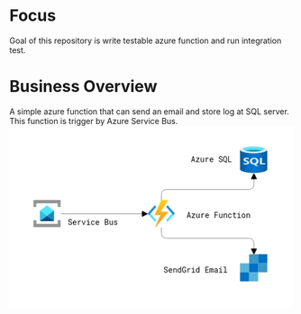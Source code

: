 # Focus
Goal of this repository is write testable azure function and run integration test.

# Business Overview
A simple azure function that can send an email and store log at SQL server. This function is trigger by Azure Service Bus.
![alt text](https://github.com/shuvo009/AzureFunctionIntegrationTest/blob/main/imgs/diagram.png "Project Diagram")
